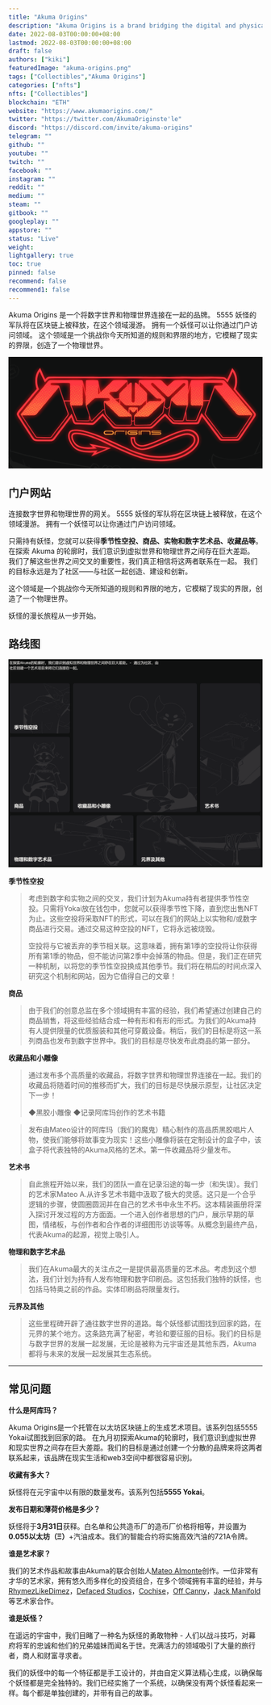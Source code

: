 ```yaml
---
title: "Akuma Origins"
description: "Akuma Origins is a brand bridging the digital and physical world together."
date: 2022-08-03T00:00:00+08:00
lastmod: 2022-08-03T00:00:00+08:00
draft: false
authors: ["kiki"]
featuredImage: "akuma-origins.png"
tags: ["Collectibles","Akuma Origins"]
categories: ["nfts"]
nfts: ["Collectibles"]
blockchain: "ETH"
website: "https://www.akumaorigins.com/"
twitter: "https://twitter.com/AkumaOriginste'le"
discord: "https://discord.com/invite/akuma-origins"
telegram: ""
github: ""
youtube: ""
twitch: ""
facebook: ""
instagram: ""
reddit: ""
medium: ""
steam: ""
gitbook: ""
googleplay: ""
appstore: ""
status: "Live"
weight: 
lightgallery: true
toc: true
pinned: false
recommend: false
recommend1: false
---
```

Akuma Origins 是一个将数字世界和物理世界连接在一起的品牌。
5555 妖怪的军队将在区块链上被释放，在这个领域漫游。 拥有一个妖怪可以让你通过门户访问领域。 这个领域是一个挑战你今天所知道的规则和界限的地方，它模糊了现实的界限，创造了一个物理世界。

![image-20220803135617763](image-20220803135617763.png)

## 门户网站

连接数字世界和物理世界的网关。
5555 妖怪的军队将在区块链上被释放，在这个领域漫游。 拥有一个妖怪可以让你通过门户访问领域。

只需持有妖怪，您就可以获得**季节性空投、商品、实物和数字艺术品、收藏品等**。 在探索 Akuma 的轮廓时，我们意识到虚拟世界和物理世界之间存在巨大差距。 我们了解这些世界之间交叉的重要性，我们真正相信将这两者联系在一起。 我们的目标永远是为了社区——与社区一起创造、建设和创新。

这个领域是一个挑战你今天所知道的规则和界限的地方，它模糊了现实的界限，创造了一个物理世界。

妖怪的漫长旅程从一步开始。

## 路线图

![image-20220803134144332](image-20220803134144332.png)

**季节性空投**

> 考虑到数字和实物之间的交叉，我们计划为Akuma持有者提供季节性空投。只需将Yokai放在钱包中，您就可以获得季节性下降，直到您出售NFT为止。这些空投将采取NFT的形式，可以在我们的网站上以实物和/或数字商品进行交易。通过交易这种空投的NFT，它将永远被烧毁。
>
> 空投将与它被丢弃的季节相关联。这意味着，拥有第1季的空投将让你获得所有第1季的物品，但不能访问第2季中会掉落的物品。但是，我们正在研究一种机制，以将您的季节性空投换成其他季节。我们将在稍后的时间点深入研究这个机制和网站，因为它值得自己的文章！

**商品**

> 由于我们的创意总监在多个领域拥有丰富的经验，我们希望通过创建自己的商品销售，将这些经验结合成一种有形和有形的形式。为我们的Akuma持有人提供限量的优质服装和其他可穿戴设备。稍后，我们的目标是将这一系列商品也发布到数字世界中。我们的目标是尽快发布此商品的第一部分。

**收藏品和小雕像**

> 通过发布多个高质量的收藏品，将数字世界和物理世界连接在一起。我们的收藏品将随着时间的推移而扩大，我们的目标是尽快展示原型，让社区决定下一步！
>
> ◆黑胶小雕像
> ◆记录阿库玛创作的艺术书籍

> 发布由Mateo设计的阿库玛（我们的魔鬼）精心制作的高品质黑胶唱片人物，使我们能够将故事变为现实！这些小雕像将装在定制设计的盒子中，该盒子将代表独特的Akuma风格的艺术。第一件收藏品将少量发布。

**艺术书**

> 自此旅程开始以来，我们的团队一直在记录沿途的每一步（和失误）。我们的艺术家Mateo A.从许多艺术书籍中汲取了极大的灵感。这只是一个合乎逻辑的步骤，使圆圈圆润并在自己的艺术书中永生不朽。这本精装画册将深入探讨开发过程的方方面面。一个进入创作者思想的门户，展示早期的草图，情绪板，与创作者和合作者的详细图形访谈等等。从概念到最终产品，代表Akuma的起源，视觉上吸引人。

**物理和数字艺术品**

> 我们在Akuma最大的关注点之一是提供最高质量的艺术品。考虑到这个想法，我们计划为持有人发布物理和数字印刷品。这包括我们独特的妖怪，也包括马特奥之前的作品。实体印刷品将限量发行。

**元界及其他**

> 这些里程碑开辟了通往数字世界的道路。每个妖怪都试图找到回家的路，在元界的某个地方。这条路充满了秘密，考验和要征服的目标。我们的目标是与数字世界的发展一起发展，无论是被称为元宇宙还是其他东西，Akuma都将与未来的发展一起发展其生态系统。

---

## 常见问题

**什么是阿库玛？**

Akuma Origins是一个托管在以太坊区块链上的生成艺术项目。该系列包括5555 Yokai试图找到回家的路。
在九月初探索Akuma的轮廓时，我们意识到虚拟世界和现实世界之间存在巨大差距。我们的目标是通过创建一个分散的品牌来将这两者联系起来，该品牌在现实生活和web3空间中都很容易识别。

**收藏有多大？**

妖怪将在元宇宙中以有限的数量发布。该系列包括**5555 Yokai**。

**发布日期和薄荷价格是多少？**

妖怪将于**3月31日**获释。白名单和公共造币厂的造币厂价格将相等，并设置为**0.055以太坊（Ξ）**+汽油成本。我们的智能合约将实施高效汽油的721A令牌。

**谁是艺术家？**

我们的艺术作品和故事由Akuma的联合创始人[Mateo Almonte](https://twitter.com/mateo9k/status/1415017753510129667?s=20&t=rw1s9cP8tXT0m4EK9TXP3w)创作。一位非常有才华的艺术家，拥有悠久而多样化的投资组合，在多个领域拥有丰富的经验，并与[RhymezLikeDimez](https://www.instagram.com/rhymezlikedimez/)，[Defaced Studios](https://twitter.com/Defacedstudio)，[Cochise](https://twitter.com/cochise)，[Off Canny](https://twitter.com/offcanny)，[Jack Manifold](https://twitter.com/JackManifoldTV)等艺术家合作。

**谁是妖怪？**

在遥远的宇宙中，我们目睹了一种名为妖怪的勇敢物种 - 人们以战斗技巧，对幕府将军的忠诚和他们的兄弟姐妹而闻名于世。充满活力的领域吸引了大量的旅行者，商人和财富寻求者。

我们的妖怪中的每一个特征都是手工设计的，并由自定义算法精心生成，以确保每个妖怪都是完全独特的。我们已经实施了一个系统，以确保没有两个妖怪看起来一样。每个都是单独创建的，并带有自己的故事。